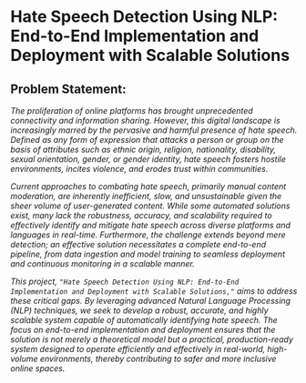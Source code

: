 # Hate Speech Detection Using NLP: End-to-End Implementation and Deployment with Scalable Solutions

## Problem Statement:
*The proliferation of online platforms has brought unprecedented connectivity and information sharing. However, this digital landscape is increasingly marred by the pervasive and harmful presence of hate speech. Defined as any form of expression that attacks a person or group on the basis of attributes such as ethnic origin, religion, nationality, disability, sexual orientation, gender, or gender identity, hate speech fosters hostile environments, incites violence, and erodes trust within communities.*

*Current approaches to combating hate speech, primarily manual content moderation, are inherently inefficient, slow, and unsustainable given the sheer volume of user-generated content. While some automated solutions exist, many lack the robustness, accuracy, and scalability required to effectively identify and mitigate hate speech across diverse platforms and languages in real-time. Furthermore, the challenge extends beyond mere detection; an effective solution necessitates a complete end-to-end pipeline, from data ingestion and model training to seamless deployment and continuous monitoring in a scalable manner.*

*This project, `"Hate Speech Detection Using NLP: End-to-End Implementation and Deployment with Scalable Solutions,"` aims to address these critical gaps. By leveraging advanced Natural Language Processing (NLP) techniques, we seek to develop a robust, accurate, and highly scalable system capable of automatically identifying hate speech. The focus on end-to-end implementation and deployment ensures that the solution is not merely a theoretical model but a practical, production-ready system designed to operate efficiently and effectively in real-world, high-volume environments, thereby contributing to safer and more inclusive online spaces.*
